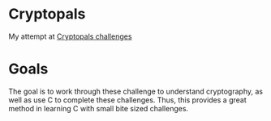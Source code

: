 # Cryptopals
My attempt at [Cryptopals challenges](https://cryptopals.com/)

# Goals

The goal is to work through these challenge to understand cryptography, as well as use C to complete these challenges.
Thus, this provides a great method in learning C with small bite sized challenges.
